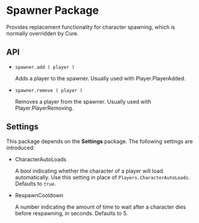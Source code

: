 # Spawner Package

Provides replacement functionality for character spawning, which is normally overridden by Cure.


## API

- `spawner.add ( player )`

	Adds a player to the spawner. Usually used with Player.PlayerAdded.

- `spawner.remove ( player )`

	Removes a player from the spawner. Usually used with Player.PlayerRemoving.


## Settings

This package depends on the **Settings** package. The following settings are introduced:

- CharacterAutoLoads

	A bool indicating whether the character of a player will load automatically. Use this setting in place of `Players.CharacterAutoLoads`. Defaults to `true`.

- RespawnCooldown

	A number indicating the amount of time to wait after a character dies before respawning, in seconds. Defaults to 5.
